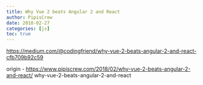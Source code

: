 ```yaml
---
title: Why Vue 2 beats Angular 2 and React
author: PipisCrew
date: 2018-02-27
categories: [js]
toc: true
---
```


https://medium.com/@codingfriend/why-vue-2-beats-angular-2-and-react-cfb709b92c59

origin - https://www.pipiscrew.com/2018/02/why-vue-2-beats-angular-2-and-react/ why-vue-2-beats-angular-2-and-react